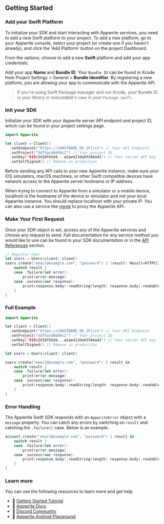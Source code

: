 ## Getting Started

### Add your Swift Platform
To initialize your SDK and start interacting with Appwrite services, you need to add a new Swift platform to your project. To add a new platform, go to your Appwrite console, select your project (or create one if you haven't already), and click the 'Add Platform' button on the project Dashboard.

From the options, choose to add a new **Swift** platform and add your app credentials.

Add your app **Name** and **Bundle ID**. Your `Bundle ID` can be found in Xcode from Project Settings > General > **Bundle Identifier**. By registering a new platform, you are allowing your app to communicate with the Appwrite API.

> If you're using Swift Package manager and not Xcode, your Bundle ID is your library or executable's `name` in your `Package.swift`.

### Init your SDK

Initialize your SDK with your Appwrite server API endpoint and project ID, which can be found in your project settings page.

```swift
import Appwrite

let client = Client()
  .setEndpoint("https://[HOSTNAME_OR_IP]/v1") // Your API Endpoint
  .setProject("5df5acd0d48c2") // Your project ID
  .setKey('919c2d18fb5d4...a2ae413da83346ad2') // Your secret API key
  .setSelfSigned() // Remove in production
```

Before sending any API calls to your new Appwrite instance, make sure your iOS simulators, macOS machines, or other Swift compatible devices have network access to the Appwrite server hostname or IP address.

When trying to connect to Appwrite from a simulator or a mobile device, localhost is the hostname of the device or simulator and not your local Appwrite instance. You should replace localhost with your private IP. You can also use a service like [ngrok](https://ngrok.com/) to proxy the Appwrite API.

### Make Your First Request

Once your SDK object is set, access any of the Appwrite services and choose any request to send. Full documentation for any service method you would like to use can be found in your SDK documentation or in the [API References](https://appwrite.io/docs) section.

```swift
// Register User
let users = Users(client: client)
users.create("email@example.com", "password") { (result: Result<HTTPClient.Response, AppwriteError>) in
    switch result {
    case .failure(let error):
        print(error.message)
    case .success(var response):
        print(response.body!.readString(length: response.body!.readableBytes))
    }
}
```

### Full Example

```swift
import Appwrite

let client = Client()
  .setEndpoint("https://[HOSTNAME_OR_IP]/v1") // Your API Endpoint
  .setProject("5df5acd0d48c2") // Your project ID
  .setKey('919c2d18fb5d4...a2ae413da83346ad2') // Your secret API key
  .setSelfSigned() // Remove in production

let users = Users(client: client)

users.create("email@example.com", "password") { result in
    switch result {
    case .failure(let error):
        print(error.message)
    case .success(var response):
        print(response.body!.readString(length: response.body!.readableBytes))
    }
}
```

### Error Handling

The Appwrite Swift SDK responds with an `AppwriteError` object with a `message` property. You can catch any errors by switching on `result` and catching the `.failure()` case. Below is an example.

```swift
account.create("email@example.com", "password") { result in
    switch result {
    case .failure(let error):
        print(error.message)
    case .success(var response):
        print(response.body!.readString(length: response.body!.readableBytes))
    }
}
```

### Learn more
You can use the following resources to learn more and get help
- 🚀 [Getting Started Tutorial](https://appwrite.io/docs/getting-started-for-swift)
- 📜 [Appwrite Docs](https://appwrite.io/docs)
- 💬 [Discord Community](https://appwrite.io/discord)
- 🚂 [Appwrite Android Playground](https://github.com/appwrite/playground-for-swift)
